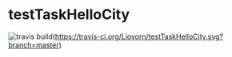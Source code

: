 # testTaskHelloCity
![travis build](https://travis-ci.org/Liovorn/testTaskHelloCity.svg?branch=master)(https://travis-ci.org/Liovorn/testTaskHelloCity.svg?branch=master)
